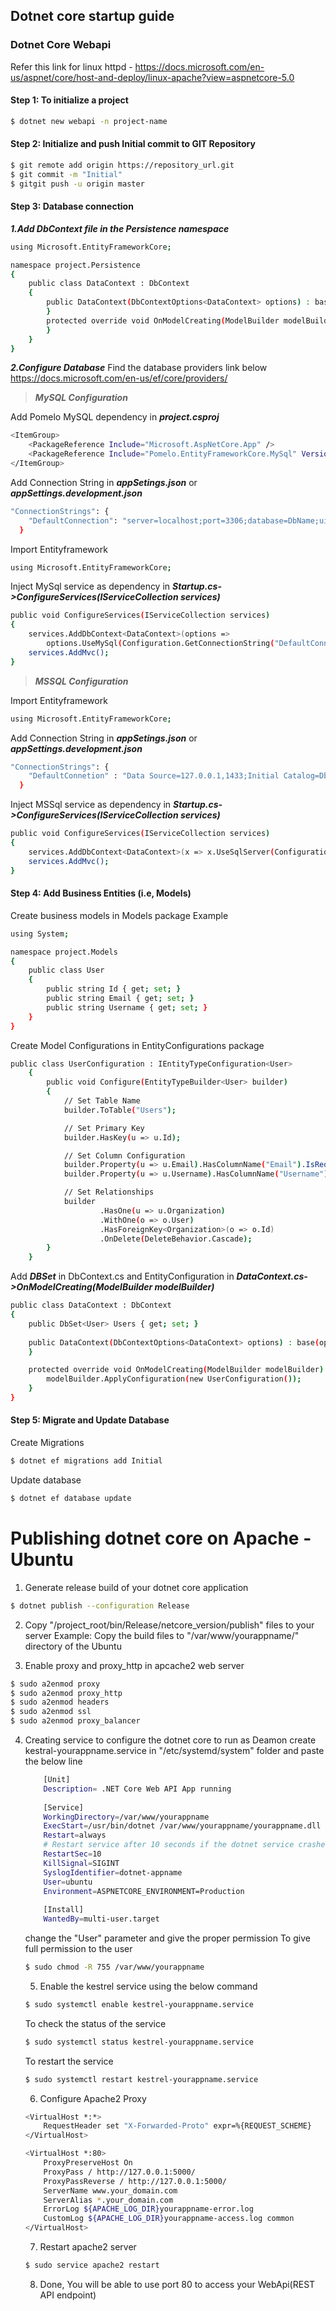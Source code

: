 ## **Dotnet core startup guide**

### Dotnet Core Webapi

Refer this link for linux httpd - https://docs.microsoft.com/en-us/aspnet/core/host-and-deploy/linux-apache?view=aspnetcore-5.0

#### Step 1: To initialize a project

```sh
$ dotnet new webapi -n project-name
```

#### Step 2: Initialize and push Initial commit to GIT Repository

```sh
$ git remote add origin https://repository_url.git
$ git commit -m "Initial"
$ gitgit push -u origin master
```

#### Step 3: Database connection
***1.Add DbContext file in the Persistence namespace***
```sh
using Microsoft.EntityFrameworkCore;

namespace project.Persistence
{
    public class DataContext : DbContext
    {
        public DataContext(DbContextOptions<DataContext> options) : base(options) {
        }
        protected override void OnModelCreating(ModelBuilder modelBuilder) {
        }
    }
}
```
***2.Configure Database***
Find the database providers link below
https://docs.microsoft.com/en-us/ef/core/providers/
 > ___MySQL Configuration___

Add Pomelo MySQL dependency in ___project.csproj___
```sh
<ItemGroup>
    <PackageReference Include="Microsoft.AspNetCore.App" />
    <PackageReference Include="Pomelo.EntityFrameworkCore.MySql" Version="2.1.2" />
</ItemGroup>
```

Add Connection String in ___appSetings.json___ or ___appSettings.development.json___
```sh
"ConnectionStrings": {
    "DefaultConnection": "server=localhost;port=3306;database=DbName;uid=root;password=*****"
  }
```

 Import Entityframework
 ```sh
 using Microsoft.EntityFrameworkCore;
 ```

Inject MySql service as dependency in ___Startup.cs->ConfigureServices(IServiceCollection services)___
```sh
public void ConfigureServices(IServiceCollection services)
{
    services.AddDbContext<DataContext>(options =>
        options.UseMySql(Configuration.GetConnectionString("DefaultConnection")));
    services.AddMvc();
}
```

 > ___MSSQL Configuration___
 
 Import Entityframework
 ```sh
 using Microsoft.EntityFrameworkCore;
 ```
 
 Add Connection String in ___appSetings.json___ or ___appSettings.development.json___
```sh
"ConnectionStrings": {
    "DefaultConnetion" : "Data Source=127.0.0.1,1433;Initial Catalog=DbName;User ID=sa;Password=******;"
  }
```
 
Inject MSSql service as dependency in ___Startup.cs->ConfigureServices(IServiceCollection services)___
```sh
public void ConfigureServices(IServiceCollection services)
{
    services.AddDbContext<DataContext>(x => x.UseSqlServer(Configuration.GetConnectionString("DefaultConnetion")));
    services.AddMvc();
}
```

#### Step 4: Add Business Entities (i.e, Models)
Create business models in Models package
Example
```sh
using System;

namespace project.Models
{
    public class User
    {
        public string Id { get; set; }
        public string Email { get; set; }
        public string Username { get; set; }
    }
}
```
Create Model Configurations in EntityConfigurations package
```sh
public class UserConfiguration : IEntityTypeConfiguration<User>
    {
        public void Configure(EntityTypeBuilder<User> builder)
        {
            // Set Table Name
            builder.ToTable("Users");

            // Set Primary Key
            builder.HasKey(u => u.Id);

            // Set Column Configuration
            builder.Property(u => u.Email).HasColumnName("Email").IsRequired();
            builder.Property(u => u.Username).HasColumnName("Username").IsRequired(false);

            // Set Relationships
            builder
                    .HasOne(u => u.Organization)
                    .WithOne(o => o.User)
                    .HasForeignKey<Organization>(o => o.Id)
                    .OnDelete(DeleteBehavior.Cascade);        
        }
    }
```

Add ___DBSet<T>___ in DbContext.cs and EntityConfiguration in ___DataContext.cs->OnModelCreating(ModelBuilder modelBuilder)___
```sh
public class DataContext : DbContext
{
    public DbSet<User> Users { get; set; }
    
    public DataContext(DbContextOptions<DataContext> options) : base(options) {
    }

    protected override void OnModelCreating(ModelBuilder modelBuilder) {
        modelBuilder.ApplyConfiguration(new UserConfiguration());
    }
}
```

#### Step 5: Migrate and Update Database
Create Migrations
```sh
$ dotnet ef migrations add Initial
```
Update database
```sh
$ dotnet ef database update
```
# Publishing dotnet core on Apache - Ubuntu

 1) Generate release build of your dotnet core application 
 ```sh
 $ dotnet publish --configuration Release
 ```
 
 2) Copy "/project_root/bin/Release/netcore_version/publish" files to your server
 Example: Copy the build files to "/var/www/yourappname/" directory of the Ubuntu
 
 3) Enable proxy and proxy_http in apcache2 web server
 ```sh
 $ sudo a2enmod proxy
 $ sudo a2enmod proxy_http
 $ sudo a2enmod headers
 $ sudo a2enmod ssl
 $ sudo a2enmod proxy_balancer
 ```
 4) Creating service to configure the dotnet core to run as Deamon
    create kestral-yourappname.service in "/etc/systemd/system" folder and paste the below line
    ```sh
        [Unit]
        Description= .NET Core Web API App running
        
        [Service]
        WorkingDirectory=/var/www/yourappname
        ExecStart=/usr/bin/dotnet /var/www/yourappname/yourappname.dll
        Restart=always
        # Restart service after 10 seconds if the dotnet service crashes:
        RestartSec=10
        KillSignal=SIGINT
        SyslogIdentifier=dotnet-appname
        User=ubuntu
        Environment=ASPNETCORE_ENVIRONMENT=Production 
        
        [Install]
        WantedBy=multi-user.target
    ```
    
    change the "User" parameter and give the proper permission
    To give full permission to the user
    ```sh
    $ sudo chmod -R 755 /var/www/yourappname
    ```
    5) Enable the kestrel service using the below command
    ```sh
    $ sudo systemctl enable kestrel-yourappname.service
    ```
    To check the status of the service
    ```sh
    $ sudo systemctl status kestrel-yourappname.service
    ```
    To restart the service
    ```sh
    $ sudo systemctl restart kestrel-yourappname.service
    ```
    6) Configure Apache2 Proxy
    ```sh
    <VirtualHost *:*>
        RequestHeader set "X-Forwarded-Proto" expr=%{REQUEST_SCHEME}
    </VirtualHost>
    
    <VirtualHost *:80>
        ProxyPreserveHost On
        ProxyPass / http://127.0.0.1:5000/
        ProxyPassReverse / http://127.0.0.1:5000/
        ServerName www.your_domain.com
        ServerAlias *.your_domain.com
        ErrorLog ${APACHE_LOG_DIR}yourappname-error.log
        CustomLog ${APACHE_LOG_DIR}yourappname-access.log common
    </VirtualHost>
    ```
    7) Restart apache2 server
    ```sh
    $ sudo service apache2 restart
    ```
    8) Done, You will be able to use port 80 to access your WebApi(REST API endpoint)

